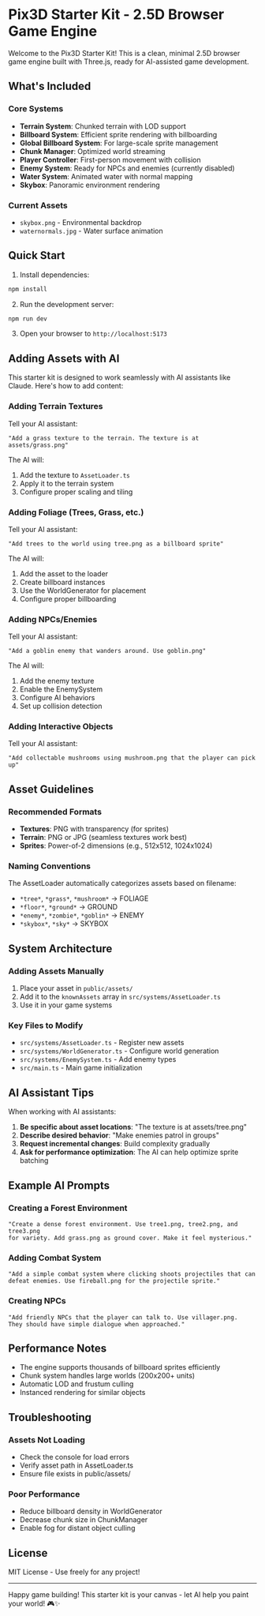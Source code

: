 # Pix3D Starter Kit - 2.5D Browser Game Engine

Welcome to the Pix3D Starter Kit! This is a clean, minimal 2.5D browser game engine built with Three.js, ready for AI-assisted game development.

## What's Included

### Core Systems
- **Terrain System**: Chunked terrain with LOD support
- **Billboard System**: Efficient sprite rendering with billboarding
- **Global Billboard System**: For large-scale sprite management
- **Chunk Manager**: Optimized world streaming
- **Player Controller**: First-person movement with collision
- **Enemy System**: Ready for NPCs and enemies (currently disabled)
- **Water System**: Animated water with normal mapping
- **Skybox**: Panoramic environment rendering

### Current Assets
- `skybox.png` - Environmental backdrop
- `waternormals.jpg` - Water surface animation

## Quick Start

1. Install dependencies:
```bash
npm install
```

2. Run the development server:
```bash
npm run dev
```

3. Open your browser to `http://localhost:5173`

## Adding Assets with AI

This starter kit is designed to work seamlessly with AI assistants like Claude. Here's how to add content:

### Adding Terrain Textures
Tell your AI assistant:
```
"Add a grass texture to the terrain. The texture is at assets/grass.png"
```

The AI will:
1. Add the texture to `AssetLoader.ts`
2. Apply it to the terrain system
3. Configure proper scaling and tiling

### Adding Foliage (Trees, Grass, etc.)
Tell your AI assistant:
```
"Add trees to the world using tree.png as a billboard sprite"
```

The AI will:
1. Add the asset to the loader
2. Create billboard instances
3. Use the WorldGenerator for placement
4. Configure proper billboarding

### Adding NPCs/Enemies
Tell your AI assistant:
```
"Add a goblin enemy that wanders around. Use goblin.png"
```

The AI will:
1. Add the enemy texture
2. Enable the EnemySystem
3. Configure AI behaviors
4. Set up collision detection

### Adding Interactive Objects
Tell your AI assistant:
```
"Add collectable mushrooms using mushroom.png that the player can pick up"
```

## Asset Guidelines

### Recommended Formats
- **Textures**: PNG with transparency (for sprites)
- **Terrain**: PNG or JPG (seamless textures work best)
- **Sprites**: Power-of-2 dimensions (e.g., 512x512, 1024x1024)

### Naming Conventions
The AssetLoader automatically categorizes assets based on filename:
- `*tree*`, `*grass*`, `*mushroom*` → FOLIAGE
- `*floor*`, `*ground*` → GROUND
- `*enemy*`, `*zombie*`, `*goblin*` → ENEMY
- `*skybox*`, `*sky*` → SKYBOX

## System Architecture

### Adding Assets Manually

1. Place your asset in `public/assets/`
2. Add it to the `knownAssets` array in `src/systems/AssetLoader.ts`
3. Use it in your game systems

### Key Files to Modify

- `src/systems/AssetLoader.ts` - Register new assets
- `src/systems/WorldGenerator.ts` - Configure world generation
- `src/systems/EnemySystem.ts` - Add enemy types
- `src/main.ts` - Main game initialization

## AI Assistant Tips

When working with AI assistants:

1. **Be specific about asset locations**: "The texture is at assets/tree.png"
2. **Describe desired behavior**: "Make enemies patrol in groups"
3. **Request incremental changes**: Build complexity gradually
4. **Ask for performance optimization**: The AI can help optimize sprite batching

## Example AI Prompts

### Creating a Forest Environment
```
"Create a dense forest environment. Use tree1.png, tree2.png, and tree3.png 
for variety. Add grass.png as ground cover. Make it feel mysterious."
```

### Adding Combat System
```
"Add a simple combat system where clicking shoots projectiles that can 
defeat enemies. Use fireball.png for the projectile sprite."
```

### Creating NPCs
```
"Add friendly NPCs that the player can talk to. Use villager.png. 
They should have simple dialogue when approached."
```

## Performance Notes

- The engine supports thousands of billboard sprites efficiently
- Chunk system handles large worlds (200x200+ units)
- Automatic LOD and frustum culling
- Instanced rendering for similar objects

## Troubleshooting

### Assets Not Loading
- Check the console for load errors
- Verify asset path in AssetLoader.ts
- Ensure file exists in public/assets/

### Poor Performance
- Reduce billboard density in WorldGenerator
- Decrease chunk size in ChunkManager
- Enable fog for distant object culling

## License

MIT License - Use freely for any project!

---

Happy game building! This starter kit is your canvas - let AI help you paint your world! 🎮✨